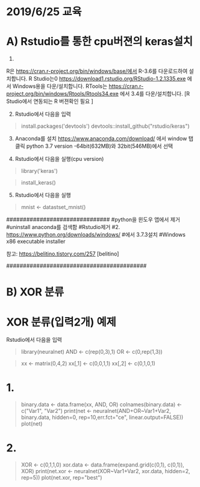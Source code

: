 # 2019/6/25 교육

# A) Rstudio를 통한 cpu버젼의 keras설치

1. 
R은 https://cran.r-project.org/bin/windows/base/에서 R-3.6를 다운로드하여 설치합니다.
R Studio는0
https://download1.rstudio.org/RStudio-1.2.1335.exe 에서 Windows용을 다운/설치합니다.
RTools는 https://cran.r-project.org/bin/windows/Rtools/Rtools34.exe 에서 3.4를 다운/설치합니다.
[R Studio에서 연동되는 R 버젼확인 필요 ]

2. Rstudio에서 다음을 입력
>install.packages('devtools')
>devtools::install_github("rstudio/keras")

3. Anaconda를 설치
https://www.anaconda.com/download/
에서 window 탭 클릭
python 3.7 version
-64bit(632MB)와 32bit(546MB)에서 선택

4. Rstudio에서 다음을 실행(cpu version)
>library('keras')

>install_keras() 

5. Rstudio에서 다음을 실행
>mnist <- datastset_mnist()

###############################
#python을 윈도우 앱에서 제거
#uninstall anaconda를 검색함
#Rstudio제거
#2. https://www.python.org/downloads/windows/
#에서 3.7.3설치
#Windows x86 executable installer

참고: https://belitino.tistory.com/257 [belitino]

##########################################
# B) XOR 분류
# XOR 분류(입력2개) 예제
Rstudio에서 다음을 입력
>library(neuralnet)
>AND <- c(rep(0,3),1)
>OR <- c(0,rep(1,3))

>xx <- matrix(0,4,2)
>xx[,1] <- c(0,0,1,1)
>xx[,2] <- c(0,1,0,1)

# 1.
>binary.data <- data.frame(xx, AND, OR)
>colnames(binary.data) <- c("Var1", "Var2")
>print(net <- neuralnet(AND+OR~Var1+Var2, binary.data, hidden=0, rep=10,err.fct="ce", linear.output=FALSE))
>plot(net)

# 2.
>XOR <- c(0,1,1,0)
>xor.data <- data.frame(expand.grid(c(0,1), c(0,1)), XOR)
>print(net.xor <- neuralnet(XOR~Var1+Var2, xor.data, hidden=2, rep=5))
>plot(net.xor, rep="best")

